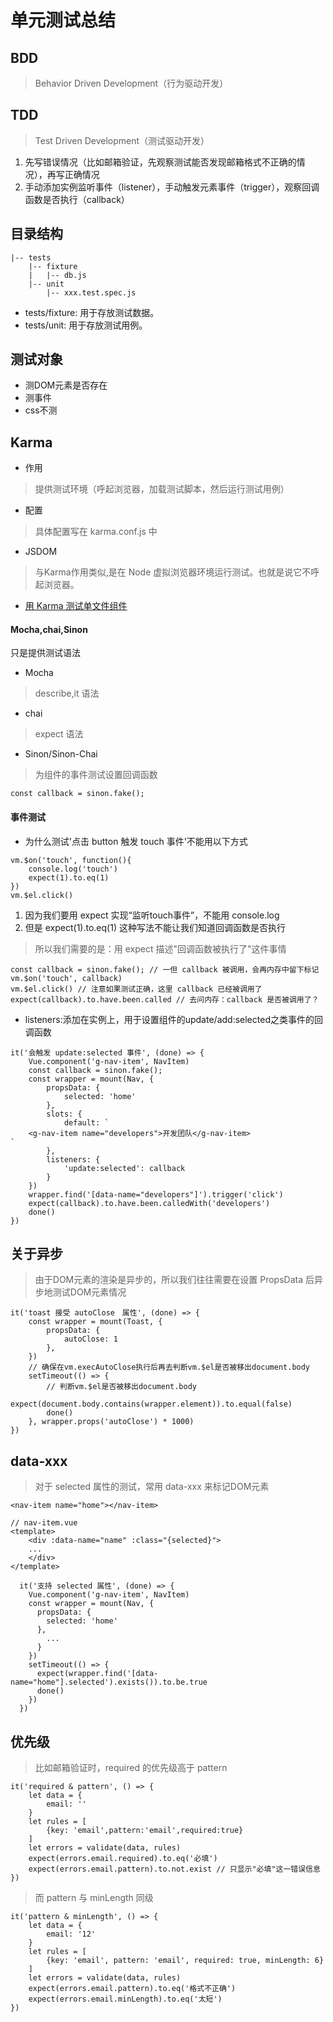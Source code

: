 
# 单元测试总结

## BDD
> Behavior Driven Development（行为驱动开发）

## TDD
> Test Driven Development（测试驱动开发）
1. 先写错误情况（比如邮箱验证，先观察测试能否发现邮箱格式不正确的情况），再写正确情况
2. 手动添加实例监听事件（listener），手动触发元素事件（trigger），观察回调函数是否执行（callback）

## 目录结构
```
|-- tests
    |-- fixture
    |   |-- db.js
    |-- unit
        |-- xxx.test.spec.js
```
* tests/fixture: 用于存放测试数据。
* tests/unit: 用于存放测试用例。

## 测试对象
* 测DOM元素是否存在
* 测事件
* css不测

## Karma
* 作用
> 提供测试环境（呼起浏览器，加载测试脚本，然后运行测试用例）
* 配置
> 具体配置写在 karma.conf.js 中
* JSDOM
> 与Karma作用类似,是在 Node 虚拟浏览器环境运行测试。也就是说它不呼起浏览器。
* [用 Karma 测试单文件组件](https://vue-test-utils.vuejs.org/zh/guides/testing-single-file-components-with-karma.html)


#### Mocha,chai,Sinon
只是提供测试语法
* Mocha
> describe,it 语法
* chai
> expect 语法
* Sinon/Sinon-Chai
> 为组件的事件测试设置回调函数
```
const callback = sinon.fake();
```

#### 事件测试
* 为什么测试'点击 button 触发 touch 事件'不能用以下方式

```
vm.$on('touch', function(){
    console.log('touch')
    expect(1).to.eq(1)
})
vm.$el.click()
```
1. 因为我们要用 expect 实现“监听touch事件”，不能用 console.log
2. 但是 expect(1).to.eq(1) 这种写法不能让我们知道回调函数是否执行
> 所以我们需要的是：用 expect 描述"回调函数被执行了"这件事情
```
const callback = sinon.fake(); // 一但 callback 被调用，会再内存中留下标记
vm.$on('touch', callback)
vm.$el.click() // 注意如果测试正确，这里 callback 已经被调用了
expect(callback).to.have.been.called // 去问内存：callback 是否被调用了？
```
* listeners:添加在实例上，用于设置组件的update/add:selected之类事件的回调函数
```
it('会触发 update:selected 事件', (done) => {
    Vue.component('g-nav-item', NavItem)
    const callback = sinon.fake();
    const wrapper = mount(Nav, {
        propsData: {
            selected: 'home'
        },
        slots: {
            default: `
    <g-nav-item name="developers">开发团队</g-nav-item>
`
        },
        listeners: {
            'update:selected': callback
        }
    })
    wrapper.find('[data-name="developers"]').trigger('click')
    expect(callback).to.have.been.calledWith('developers')
    done()
})
```
 
## 关于异步
> 由于DOM元素的渲染是异步的，所以我们往往需要在设置 PropsData 后异步地测试DOM元素情况
```
it('toast 接受 autoClose　属性', (done) => {
    const wrapper = mount(Toast, {
        propsData: {
            autoClose: 1
        },
    })
    // 确保在vm.execAutoClose执行后再去判断vm.$el是否被移出document.body
    setTimeout(() => {
        // 判断vm.$el是否被移出document.body
        expect(document.body.contains(wrapper.element)).to.equal(false)
        done()
    }, wrapper.props('autoClose') * 1000)
})
``` 

## data-xxx
> 对于 selected 属性的测试，常用 data-xxx 来标记DOM元素
```
<nav-item name="home"></nav-item>
```
```
// nav-item.vue
<template>
    <div :data-name="name" :class="{selected}">
    ...
    </div>
</template>
```
```
  it('支持 selected 属性', (done) => {
    Vue.component('g-nav-item', NavItem)
    const wrapper = mount(Nav, {
      propsData: {
        selected: 'home'
      },
        ...
      }
    })
    setTimeout(() => {
      expect(wrapper.find('[data-name="home"].selected').exists()).to.be.true
      done()
    })
  })
```

## 优先级
> 比如邮箱验证时，required 的优先级高于 pattern
```
it('required & pattern', () => {
    let data = {
        email: ''
    }
    let rules = [
        {key: 'email',pattern:'email',required:true}
    ]
    let errors = validate(data, rules)
    expect(errors.email.required).to.eq('必填')
    expect(errors.email.pattern).to.not.exist // 只显示"必填"这一错误信息
})
``` 
> 而 pattern 与 minLength 同级
```
it('pattern & minLength', () => {
    let data = {
        email: '12'
    }
    let rules = [
        {key: 'email', pattern: 'email', required: true, minLength: 6}
    ]
    let errors = validate(data, rules)
    expect(errors.email.pattern).to.eq('格式不正确')
    expect(errors.email.minLength).to.eq('太短')
})
```